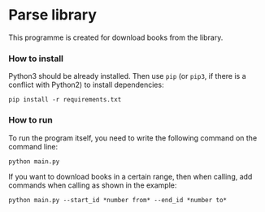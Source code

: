 # Parse library
This programme is created for download books from the library.

### How to install
Python3 should be already installed.
Then use `pip` (or `pip3`, if there is a conflict with Python2) to install dependencies:
```
pip install -r requirements.txt
```
### How to run
To run the program itself, you need to write the following command on the command line:
```
python main.py 
```

If you want to download books in a certain range, then when calling, add commands when calling as shown in the example:
```
python main.py --start_id *number from* --end_id *number to*
```
